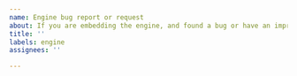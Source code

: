 ```yaml
---
name: Engine bug report or request
about: If you are embedding the engine, and found a bug or have an improvement idea.
title: ''
labels: engine
assignees: ''

---
```



